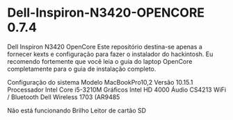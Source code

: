 # Dell-Inspiron-N3420-OPENCORE 0.7.4


Dell Inspiron N3420 OpenCore
Este repositório destina-se apenas a fornecer kexts e configuração para fazer o instalador do hackintosh. Eu recomendo fortemente que você leia o guia do laptop OpenCore completamente para o guia de instalação completo.

Configuração do sistema
Modelo	MacBookPro10,2	Versão	10.15.1
Processador	Intel Core i5-3210M	Gráficos	Intel HD 4000
Áudio	CS4213	WiFi / Bluetooth	Dell Wireless 1703 (AR9485

Não está funcionando
Brilho
Leitor de cartão SD
